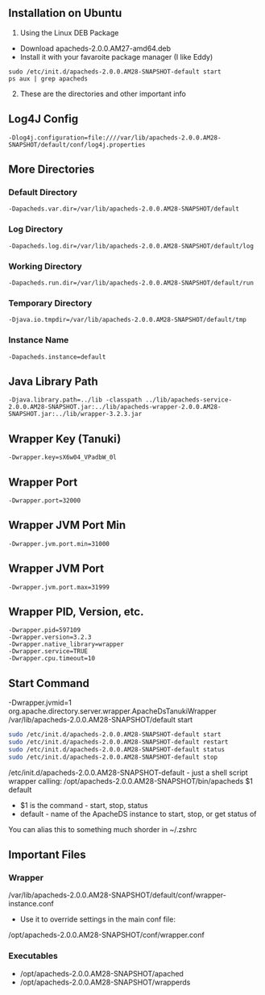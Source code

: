 
Installation on Ubuntu
---
1. Using the Linux DEB Package
- Download apacheds-2.0.0.AM27-amd64.deb
- Install  it with your favaroite package manager (I like Eddy)
```
sudo /etc/init.d/apacheds-2.0.0.AM28-SNAPSHOT-default start
ps aux | grep apacheds
```
2. These are the directories and other important info

Log4J Config
---
    -Dlog4j.configuration=file:////var/lib/apacheds-2.0.0.AM28-SNAPSHOT/default/conf/log4j.properties


More Directories
---
### Default Directory
    -Dapacheds.var.dir=/var/lib/apacheds-2.0.0.AM28-SNAPSHOT/default 

### Log Directory
    -Dapacheds.log.dir=/var/lib/apacheds-2.0.0.AM28-SNAPSHOT/default/log 

### Working Directory
    -Dapacheds.run.dir=/var/lib/apacheds-2.0.0.AM28-SNAPSHOT/default/run 

### Temporary Directory
    -Djava.io.tmpdir=/var/lib/apacheds-2.0.0.AM28-SNAPSHOT/default/tmp 

### Instance Name
    -Dapacheds.instance=default

Java Library Path
---
    -Djava.library.path=../lib -classpath ../lib/apacheds-service-2.0.0.AM28-SNAPSHOT.jar:../lib/apacheds-wrapper-2.0.0.AM28-SNAPSHOT.jar:../lib/wrapper-3.2.3.jar 


Wrapper Key (Tanuki)
---
    -Dwrapper.key=sX6w04_VPadbW_0l 

Wrapper Port
---
    -Dwrapper.port=32000 

Wrapper JVM Port Min
---
    -Dwrapper.jvm.port.min=31000 

Wrapper JVM Port
---
    -Dwrapper.jvm.port.max=31999

Wrapper PID, Version, etc.
---

    -Dwrapper.pid=597109
    -Dwrapper.version=3.2.3 
    -Dwrapper.native_library=wrapper 
    -Dwrapper.service=TRUE 
    -Dwrapper.cpu.timeout=10 


Start Command
---
-Dwrapper.jvmid=1 org.apache.directory.server.wrapper.ApacheDsTanukiWrapper /var/lib/apacheds-2.0.0.AM28-SNAPSHOT/default start
```bash
sudo /etc/init.d/apacheds-2.0.0.AM28-SNAPSHOT-default start
sudo /etc/init.d/apacheds-2.0.0.AM28-SNAPSHOT-default restart
sudo /etc/init.d/apacheds-2.0.0.AM28-SNAPSHOT-default status
sudo /etc/init.d/apacheds-2.0.0.AM28-SNAPSHOT-default stop
```
/etc/init.d/apacheds-2.0.0.AM28-SNAPSHOT-default - just a shell script wrapper calling:
    /opt/apacheds-2.0.0.AM28-SNAPSHOT/bin/apacheds $1 default
- $1 is the command - start, stop, status
- default - name of the ApacheDS instance to start, stop, or get status of

You can alias this to something much shorder in ~/.zshrc

Important Files
---

### Wrapper
/var/lib/apacheds-2.0.0.AM28-SNAPSHOT/default/conf/wrapper-instance.conf


- Use it to override settings in the main conf file:

/opt/apacheds-2.0.0.AM28-SNAPSHOT/conf/wrapper.conf

### Executables
- /opt/apacheds-2.0.0.AM28-SNAPSHOT/apached
- /opt/apacheds-2.0.0.AM28-SNAPSHOT/wrapperds